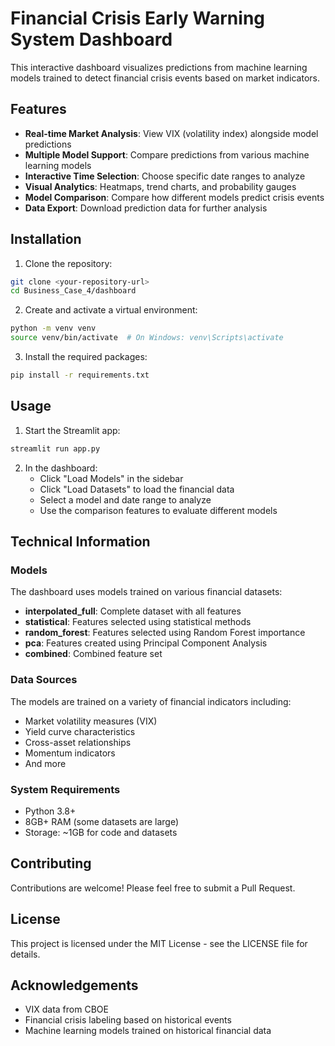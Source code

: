 # Financial Crisis Early Warning System Dashboard

This interactive dashboard visualizes predictions from machine learning models trained to detect financial crisis events based on market indicators.

## Features

- **Real-time Market Analysis**: View VIX (volatility index) alongside model predictions
- **Multiple Model Support**: Compare predictions from various machine learning models
- **Interactive Time Selection**: Choose specific date ranges to analyze
- **Visual Analytics**: Heatmaps, trend charts, and probability gauges
- **Model Comparison**: Compare how different models predict crisis events
- **Data Export**: Download prediction data for further analysis

## Installation

1. Clone the repository:
```bash
git clone <your-repository-url>
cd Business_Case_4/dashboard
```

2. Create and activate a virtual environment:
```bash
python -m venv venv
source venv/bin/activate  # On Windows: venv\Scripts\activate
```

3. Install the required packages:
```bash
pip install -r requirements.txt
```

## Usage

1. Start the Streamlit app:
```bash
streamlit run app.py
```

2. In the dashboard:
   - Click "Load Models" in the sidebar
   - Click "Load Datasets" to load the financial data
   - Select a model and date range to analyze
   - Use the comparison features to evaluate different models

## Technical Information

### Models

The dashboard uses models trained on various financial datasets:
- **interpolated_full**: Complete dataset with all features
- **statistical**: Features selected using statistical methods
- **random_forest**: Features selected using Random Forest importance
- **pca**: Features created using Principal Component Analysis
- **combined**: Combined feature set

### Data Sources

The models are trained on a variety of financial indicators including:
- Market volatility measures (VIX)
- Yield curve characteristics
- Cross-asset relationships
- Momentum indicators
- And more

### System Requirements

- Python 3.8+
- 8GB+ RAM (some datasets are large)
- Storage: ~1GB for code and datasets

## Contributing

Contributions are welcome! Please feel free to submit a Pull Request.

## License

This project is licensed under the MIT License - see the LICENSE file for details.

## Acknowledgements

- VIX data from CBOE
- Financial crisis labeling based on historical events
- Machine learning models trained on historical financial data 